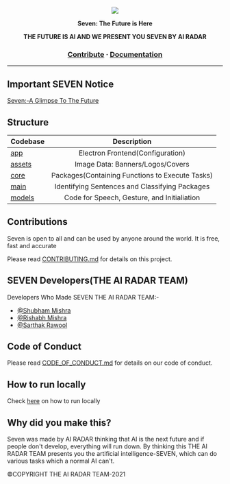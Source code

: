 <p align="center">
  <img src="https://github.com/SupTechRM/Seven/blob/main/assets/img/banners/Alternative%20Banner.png">
</p>
<p align="center"><b>
Seven: The Future is Here
</b></p>
<p align="center">
  <strong>THE FUTURE IS AI AND WE PRESENT YOU SEVEN BY AI RADAR</strong>
</p>


<h3 align="center">
  <a href="https://github.com/SupTechRM/Seven/blob/main/CONTRIBUTING.md">Contribute</a>
<span> · </span>
  <a href="https://github.com/SupTechRM/Seven/blob/main/Documentation.md">Documentation</a>
</h3>

---

## Important SEVEN Notice

[Seven:-A Glimpse To The Future](https://github.com/SupTechRM/Seven)

## Structure

| Codebase              |      Description          |
| :-------------------- | :-----------------------: |
| [app](app)        |     Electron Frontend(Configuration)    |
| [assets](assets)  |     Image Data: Banners/Logos/Covers        |
| [core](core)      |    Packages(Containing Functions to Execute Tasks)    |
| [main](main)    |   Identifying Sentences and Classifying Packages     |
| [models](models)        |   Code for Speech, Gesture, and Initialiation      |




## Contributions

Seven is open to all and can be used by anyone around the world. It is free, fast and accurate

Please read [CONTRIBUTING.md](https://github.com/SupTechRM/Seven/blob/main/CONTRIBUTING.md) for details on this project.




## SEVEN Developers(THE AI RADAR TEAM)

Developers Who Made SEVEN
THE AI RADAR TEAM:-

- [@Shubham Mishra](https://github.com/Shubham23999)
- [@Rishabh Mishra](https://github.com/SupTechRM)
- [@Sarthak Rawool](https://github.com/anrawool)


## Code of Conduct

Please read [CODE_OF_CONDUCT.md](https://github.com/SupTechRM/Seven/blob/main/CODE_OF_CONDUCT.md) for details on our code of conduct.

## How to run locally

Check <a href="https://github.com/SupTechRM/Seven/blob/main/CODE_OF_CONDUCT.md">here</a> on how to run locally</a>

## Why did you make this?

Seven was made by AI RADAR thinking that AI is the next future and if people don't develop, everything will run down. By thinking this THE AI RADAR TEAM presents you the artificial intelligence-SEVEN, which can do various tasks which a normal AI can't. 

<p font-size:11px>©COPYRIGHT THE AI RADAR TEAM-2021</p>

